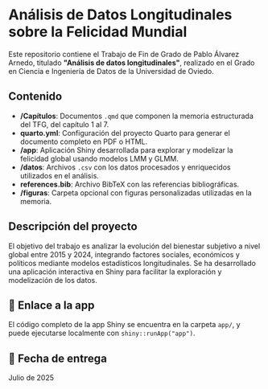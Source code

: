 # Análisis de Datos Longitudinales sobre la Felicidad Mundial

Este repositorio contiene el Trabajo de Fin de Grado de Pablo Álvarez Arnedo, titulado **"Análisis de datos longitudinales"**, realizado en el Grado en Ciencia e Ingeniería de Datos de la Universidad de Oviedo.

## Contenido

- **/Capítulos**: Documentos `.qmd` que componen la memoria estructurada del TFG, del capítulo 1 al 7.
- **quarto.yml**: Configuración del proyecto Quarto para generar el documento completo en PDF o HTML.
- **/app**: Aplicación Shiny desarrollada para explorar y modelizar la felicidad global usando modelos LMM y GLMM.
- **/datos**: Archivos `.csv` con los datos procesados y enriquecidos utilizados en el análisis.
- **references.bib**: Archivo BibTeX con las referencias bibliográficas.
- **/figuras**: Carpeta opcional con figuras personalizadas utilizadas en la memoria.

## Descripción del proyecto

El objetivo del trabajo es analizar la evolución del bienestar subjetivo a nivel global entre 2015 y 2024, integrando factores sociales, económicos y políticos mediante modelos estadísticos longitudinales. Se ha desarrollado una aplicación interactiva en Shiny para facilitar la exploración y modelización de los datos.

## 🔗 Enlace a la app

El código completo de la app Shiny se encuentra en la carpeta `app/`, y puede ejecutarse localmente con `shiny::runApp("app")`.

## 📅 Fecha de entrega

Julio de 2025


